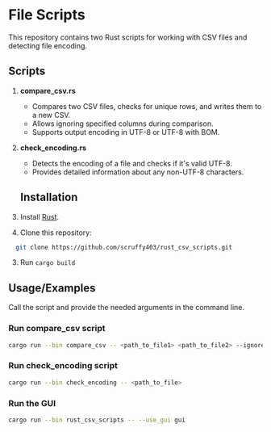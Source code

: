 
# File Scripts

This repository contains two Rust scripts for working with CSV files and detecting file encoding.

## Scripts

1. **compare_csv.rs**
   - Compares two CSV files, checks for unique rows, and writes them to a new CSV.
   - Allows ignoring specified columns during comparison.
   - Supports output encoding in UTF-8 or UTF-8 with BOM.

2. **check_encoding.rs**
   - Detects the encoding of a file and checks if it's valid UTF-8.
   - Provides detailed information about any non-UTF-8 characters.

    ## Installation

1. Install [Rust](https://www.rust-lang.org/).
2. Clone this repository:

```bash
  git clone https://github.com/scruffy403/rust_csv_scripts.git
```
3. Run `cargo build`
## Usage/Examples
Call the script and provide the needed arguments in the command line. 

### Run compare_csv script

```bash
cargo run --bin compare_csv -- <path_to_file1> <path_to_file2> --ignore <ignored_column_names> --encoding <encoding_type>
```

### Run check_encoding script

```bash
cargo run --bin check_encoding -- <path_to_file>
```

### Run the GUI

```bash
cargo run --bin rust_csv_scripts -- --use_gui gui
```